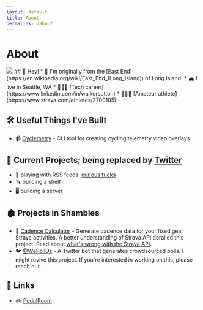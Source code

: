 ```yaml
---
layout: default
title: About
permalink: /about
---
```

# About

<div id="about" markdown="1">
<img class="img-wide" src="https://i.imgur.com/sTXCdDv.jpg">
## 👋 Hey!
* 🏡 I'm originally from the [East End](https://en.wikipedia.org/wiki/East_End_(Long_Island)) of Long Island.
* 🏔️ I live in Seattle, WA
* 👨🏻‍💻 [Tech career](https://www.linkedin.com/in/walkersutton)
* 🚴🏻‍♂️ [Amateur athlete](https://www.strava.com/athletes/2700105)

## 🛠️ Useful Things I've Built
* 📹 [Cyclemetry](https://github.com/walkersutton/cyclemetry) - CLI tool for creating cycling telemetry video overlays

## 🚧 Current Projects; being replaced by [Twitter](https://twitter.com/walkercsutton)
* 📖 playing with RSS feeds: [curious fucks](https://curiousfucks.com)
* 🪚 building a shelf
* 🖥️ building a server

## 🏚 Projects in Shambles
* 🚴 [Cadence Calculator](https://github.com/walkersutton/cadence-calculator) - Generate cadence data for your fixed gear Strava activities. A better understanding of Strava API derailed this project. Read about [what's wrong with the Strava API](https://walkersutton.com/coming_soon).
* 🐦 [@WePollUs](https://twitter.com/wepollus) - A Twitter bot that generates crowdsourced polls. I might revive this project. If you're interested in working on this, please reach out.

## 🔗 Links
* 🚲 [PedalRoom](https://www.pedalroom.com/members/walkersutton)
</div>

